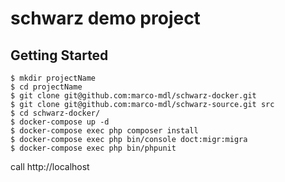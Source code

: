 # schwarz demo project

## Getting Started

```
$ mkdir projectName
$ cd projectName
$ git clone git@github.com:marco-mdl/schwarz-docker.git
$ git clone git@github.com:marco-mdl/schwarz-source.git src
$ cd schwarz-docker/
$ docker-compose up -d
$ docker-compose exec php composer install
$ docker-compose exec php bin/console doct:migr:migra
$ docker-compose exec php bin/phpunit
```


call http://localhost
